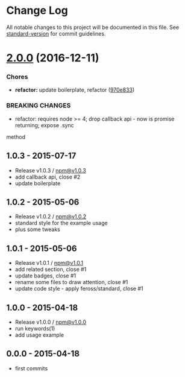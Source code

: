 # Change Log

All notable changes to this project will be documented in this file. See [standard-version](https://github.com/conventional-changelog/standard-version) for commit guidelines.

<a name="2.0.0"></a>
# [2.0.0](https://github.com/tunnckocore/get-installed-path/compare/v1.0.3...v2.0.0) (2016-12-11)


### Chores

* **refactor:** update boilerplate, refactor ([970e833](https://github.com/tunnckocore/get-installed-path/commit/970e833))


### BREAKING CHANGES

* refactor: requires node >= 4; drop callback api - now is promise returning; expose .sync

method





## 1.0.3 - 2015-07-17
- Release v1.0.3 / npm@v1.0.3
- add callback api, close #2
- update boilerplate

## 1.0.2 - 2015-05-06
- Release v1.0.2 / npm@v1.0.2
- standard style for the example usage
- plus some tweaks

## 1.0.1 - 2015-05-06
- Release v1.0.1 / npm@v1.0.1
- add related section, close #1
- update badges, close #1
- rename some files to draw attention, close #1
- update code style - apply feross/standard, close #1

## 1.0.0 - 2015-04-18
- Release v1.0.0 / npm@v1.0.0
- run keywords(1)
- add usage example

## 0.0.0 - 2015-04-18
- first commits